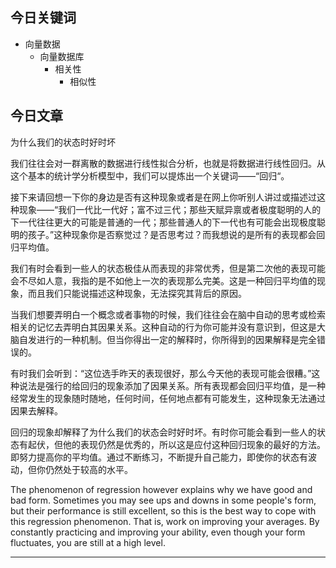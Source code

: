 ## 今日关键词
- 向量数据
	- 向量数据库
		- 相关性
			- 相似性

## 今日文章

为什么我们的状态时好时坏

我们往往会对一群离散的数据进行线性拟合分析，也就是将数据进行线性回归。从这个基本的统计学分析模型中，我们可以提炼出一个关键词——“回归“。

接下来请回想一下你的身边是否有这种现象或者是在网上你听别人讲过或描述过这种现象——“我们一代比一代好；富不过三代；那些天赋异禀或者极度聪明的人的下一代往往更大的可能是普通的一代；那些普通人的下一代也有可能会出现极度聪明的孩子。”这种现象你是否察觉过？是否思考过？而我想说的是所有的表现都会回归平均值。

我们有时会看到一些人的状态极佳从而表现的非常优秀，但是第二次他的表现可能会不尽如人意，我指的是不如他上一次的表现那么完美。这是一种回归平均值的现象，而且我们只能说描述这种现象，无法探究其背后的原因。

当我们想要弄明白一个概念或者事物的时候，我们往往会在脑中自动的思考或检索相关的记忆去弄明白其因果关系。这种自动的行为你可能并没有意识到，但这是大脑自发进行的一种机制。但当你得出一定的解释时，你所得到的因果解释是完全错误的。

有时我们会听到：“这位选手昨天的表现很好，那么今天他的表现可能会很糟。”这种说法是强行的给回归的现象添加了因果关系。所有表现都会回归平均值，是一种经常发生的现象随时随地，任何时间，任何地点都有可能发生，这种现象无法通过因果去解释。

回归的现象却解释了为什么我们的状态会时好时坏。有时你可能会看到一些人的状态有起伏，但他的表现仍然是优秀的，所以这是应付这种回归现象的最好的方法。即努力提高你的平均值。通过不断练习，不断提升自己能力，即使你的状态有波动，但你仍然处于较高的水平。


The phenomenon of regression however explains why we have good and bad form. Sometimes you may see ups and downs in some people's form, but their performance is still excellent, so this is the best way to cope with this regression phenomenon. That is, work on improving your averages. By constantly practicing and improving your ability, even though your form fluctuates, you are still at a high level.

---

